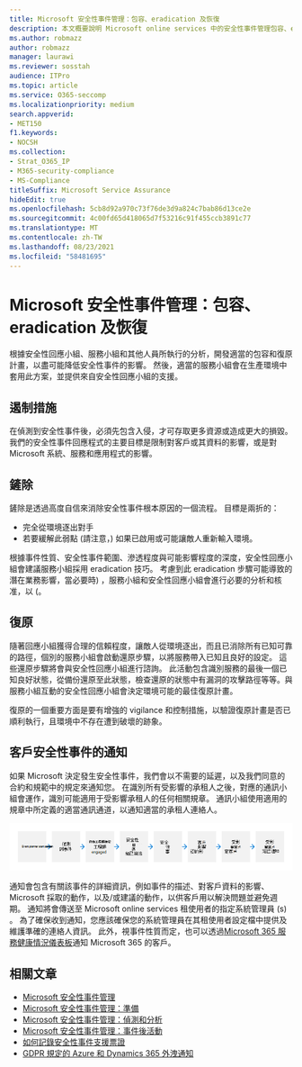 ```yaml
---
title: Microsoft 安全性事件管理：包容、eradication 及恢復
description: 本文概要說明 Microsoft online services 中的安全性事件管理包容、eradication 及復原程式。
ms.author: robmazz
author: robmazz
manager: laurawi
ms.reviewer: sosstah
audience: ITPro
ms.topic: article
ms.service: O365-seccomp
ms.localizationpriority: medium
search.appverid:
- MET150
f1.keywords:
- NOCSH
ms.collection:
- Strat_O365_IP
- M365-security-compliance
- MS-Compliance
titleSuffix: Microsoft Service Assurance
hideEdit: true
ms.openlocfilehash: 5cb8d92a970c73f76de3d9a824c7bab86d13ce2e
ms.sourcegitcommit: 4c00fd65d418065d7f53216c91f455ccb3891c77
ms.translationtype: MT
ms.contentlocale: zh-TW
ms.lasthandoff: 08/23/2021
ms.locfileid: "58481695"
---
```

# <a name="microsoft-security-incident-management-containment-eradication-and-recovery"></a>Microsoft 安全性事件管理：包容、eradication 及恢復

根據安全性回應小組、服務小組和其他人員所執行的分析，開發適當的包容和復原計畫，以盡可能降低安全性事件的影響。 然後，適當的服務小組會在生產環境中套用此方案，並提供來自安全性回應小組的支援。

## <a name="containment"></a>遏制措施

在偵測到安全性事件後，必須先包含入侵，才可存取更多資源或造成更大的損毀。 我們的安全性事件回應程式的主要目標是限制對客戶或其資料的影響，或是對 Microsoft 系統、服務和應用程式的影響。

## <a name="eradication"></a>鏟除

鏟除是透過高度自信來消除安全性事件根本原因的一個流程。 目標是兩折的：

- 完全從環境逐出對手
- 若要緩解此弱點 (請注意，) 如果已啟用或可能讓敵人重新輸入環境。

根據事件性質、安全性事件範圍、滲透程度與可能影響程度的深度，安全性回應小組會建議服務小組採用 eradication 技巧。 考慮到此 eradication 步驟可能導致的潛在業務影響，當必要時) ，服務小組和安全性回應小組會進行必要的分析和核准，以 (。

## <a name="recovery"></a>復原

隨著回應小組獲得合理的信賴程度，讓敵人從環境逐出，而且已消除所有已知可靠的路徑，個別的服務小組會啟動還原步驟，以將服務帶入已知且良好的設定。 這些還原步驟將會與安全性回應小組進行諮詢。 此活動包含識別服務的最後一個已知良好狀態，從備份還原至此狀態，檢查還原的狀態中有漏洞的攻擊路徑等等。與服務小組互動的安全性回應小組會決定環境可能的最佳復原計畫。

復原的一個重要方面是要有增強的 vigilance 和控制措施，以驗證復原計畫是否已順利執行，且環境中不存在遭到破壞的跡象。

## <a name="customer-notification-of-security-incident"></a>客戶安全性事件的通知

如果 Microsoft 決定發生安全性事件，我們會以不需要的延遲，以及我們同意的合約和規範中的規定來通知您。 在識別所有受影響的承租人之後，對應的通訊小組會運作，識別可能適用于受影響承租人的任何相關規章。 通訊小組使用適用的規章中所定義的適當通訊通道，以通知適當的承租人連絡人。

![事件回應流程](../media/assurance-incident-response-process.png)

通知會包含有關該事件的詳細資訊，例如事件的描述、對客戶資料的影響、Microsoft 採取的動作，以及/或建議的動作，以供客戶用以解決問題並避免週期。 通知將會傳送至 Microsoft online services 租使用者的指定系統管理員 (s) 。 為了確保收到通知，您應該確保您的系統管理員在其租使用者設定檔中提供及維護準確的連絡人資訊。 此外，視事件性質而定，也可以透過[Microsoft 365 服務健康情況儀表板](http://status.yammer.com/)通知 Microsoft 365 的客戶。

## <a name="related-articles"></a>相關文章

- [Microsoft 安全性事件管理](assurance-security-incident-management.md)
- [Microsoft 安全性事件管理：準備](assurance-sim-preparation.md)
- [Microsoft 安全性事件管理：偵測和分析](assurance-sim-detection-analysis.md)
- [Microsoft 安全性事件管理：事件後活動](assurance-sim-post-incident-activity.md)
- [如何記錄安全性事件支援票證](/azure/security/fundamentals/event-support-ticket)
- [GDPR 規定的 Azure 和 Dynamics 365 外洩通知](/compliance/regulatory/gdpr-breach-azure-dynamics)
